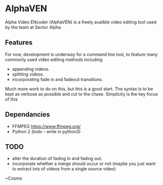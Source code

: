 # AlphaVEN

Alpha Video ENcoder (AlphaVEN) is a freely availble video editing tool used by the team at Sector Alpha

## Features

For now, development is underway for a command line tool, to feature many commonly used video editing methods including
   - appending videos.
   - splitting videos.
   - incorporating fade in and fadeout transitions.

Much more work to do on this, but this is a good start. The syntax is to be kept as verbose as possible and cut to the chase. Simplicity is the key focus of this

## Dependancies
  - FFMPEG https://www.ffmpeg.org/
  - Python 2 (todo - write in python3)

## TODO

  - alter the duration of fading in and fading out.
  - incorporate whether a merge should occur or not (maybe you just want to extract lots of videos from a single source video)

~Cosmo
